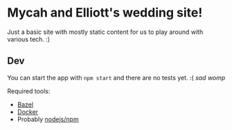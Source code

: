 Mycah and Elliott's wedding site!
===
Just a basic site with mostly static content for us to play around with various tech. :)

Dev
---
You can start the app with `npm start` and there are no tests yet. :( *sad womp*

Required tools:
  - [Bazel](https://docs.bazel.build/versions/master/install.html)
  - [Docker](https://docs.docker.com/get-docker/)
  - Probably [nodejs/npm](https://nodejs.org/en/download/package-manager/)